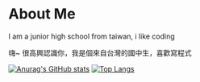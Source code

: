 # About Me
I am a junior high school from taiwan, i like coding

嗨~ 很高興認識你，我是個來自台灣的國中生，喜歡寫程式

[![Anurag's GitHub stats](https://github-readme-stats.vercel.app/api?username=SpeditAt)](https://github.com/anuraghazra/github-readme-stats)
[![Top Langs](https://github-readme-stats.vercel.app/api/top-langs/?username=anuraghazra&layout=compact)](https://github.com/anuraghazra/github-readme-stats)



<!---
WolfLangD/WolfLangD is a ✨ special ✨ repository because its `README.md` (this file) appears on your GitHub profile.
You can click the Preview link to take a look at your changes.
--->
